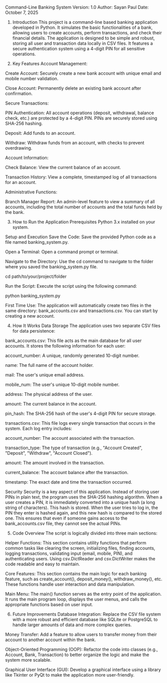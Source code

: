 Command-Line Banking System
Version: 1.0
Author: Sayan Paul
Date: October 7, 2025

1. Introduction
This project is a command-line based banking application developed in Python. It simulates the basic functionalities of a bank, allowing users to create accounts, perform transactions, and check their financial details. The application is designed to be simple and robust, storing all user and transaction data locally in CSV files. It features a secure authentication system using a 4-digit PIN for all sensitive operations.

2. Key Features
Account Management:

Create Account: Securely create a new bank account with unique email and mobile number validation.

Close Account: Permanently delete an existing bank account after confirmation.

Secure Transactions:

PIN Authentication: All account operations (deposit, withdrawal, balance check, etc.) are protected by a 4-digit PIN. PINs are securely stored using SHA-256 hashing.

Deposit: Add funds to an account.

Withdraw: Withdraw funds from an account, with checks to prevent overdrawing.

Account Information:

Check Balance: View the current balance of an account.

Transaction History: View a complete, timestamped log of all transactions for an account.

Administrative Functions:

Branch Manager Report: An admin-level feature to view a summary of all accounts, including the total number of accounts and the total funds held by the bank.

3. How to Run the Application
Prerequisites
Python 3.x installed on your system.

Setup and Execution
Save the Code: Save the provided Python code as a file named banking_system.py.

Open a Terminal: Open a command prompt or terminal.

Navigate to the Directory: Use the cd command to navigate to the folder where you saved the banking_system.py file.

cd path/to/your/project/folder

Run the Script: Execute the script using the following command:

python banking_system.py

First Time Use: The application will automatically create two files in the same directory: bank_accounts.csv and transactions.csv. You can start by creating a new account.

4. How It Works
Data Storage
The application uses two separate CSV files for data persistence:

bank_accounts.csv: This file acts as the main database for all user accounts. It stores the following information for each user:

account_number: A unique, randomly generated 10-digit number.

name: The full name of the account holder.

mail: The user's unique email address.

mobile_num: The user's unique 10-digit mobile number.

address: The physical address of the user.

amount: The current balance in the account.

pin_hash: The SHA-256 hash of the user's 4-digit PIN for secure storage.

transactions.csv: This file logs every single transaction that occurs in the system. Each log entry includes:

account_number: The account associated with the transaction.

transaction_type: The type of transaction (e.g., "Account Created", "Deposit", "Withdraw", "Account Closed").

amount: The amount involved in the transaction.

current_balance: The account balance after the transaction.

timestamp: The exact date and time the transaction occurred.

Security
Security is a key aspect of this application. Instead of storing user PINs in plain text, the program uses the SHA-256 hashing algorithm. When a user creates a PIN, it is immediately converted into a unique hash (a long string of characters). This hash is stored. When the user tries to log in, the PIN they enter is hashed again, and this new hash is compared to the stored one. This ensures that even if someone gains access to the bank_accounts.csv file, they cannot see the actual PINs.

5. Code Overview
The script is logically divided into three main sections:

Helper Functions: This section contains utility functions that perform common tasks like clearing the screen, initializing files, finding accounts, logging transactions, validating input (email, mobile, PIN), and authenticating users. Using csv.DictReader and csv.DictWriter makes the code readable and easy to maintain.

Core Features: This section contains the main logic for each banking feature, such as create_account(), deposit_money(), withdraw_money(), etc. These functions handle user interaction and data manipulation.

Main Menu: The main() function serves as the entry point of the application. It runs the main program loop, displays the user menus, and calls the appropriate functions based on user input.

6. Future Improvements
Database Integration: Replace the CSV file system with a more robust and efficient database like SQLite or PostgreSQL to handle larger amounts of data and more complex queries.

Money Transfer: Add a feature to allow users to transfer money from their account to another account within the bank.

Object-Oriented Programming (OOP): Refactor the code into classes (e.g., Account, Bank, Transaction) to better organize the logic and make the system more scalable.

Graphical User Interface (GUI): Develop a graphical interface using a library like Tkinter or PyQt to make the application more user-friendly.